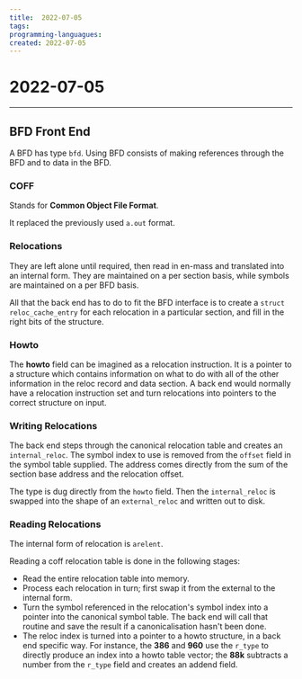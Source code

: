 ```yaml
---
title:  2022-07-05
tags:
programming-languagues:
created: 2022-07-05
---
```

# 2022-07-05
---
## BFD Front End
A BFD has type `bfd`. Using BFD consists of making references through the BFD and to data in the BFD.

### COFF
Stands for **Common Object File Format**.

It replaced the previously used `a.out` format.

### Relocations
They are left alone until required, then read in en-mass and translated into an internal form. They are maintained on a per section basis, while symbols are maintained on a per BFD basis.

All that the back end has to do to fit the BFD interface is to create a `struct reloc_cache_entry` for each relocation in a particular section, and fill in the right bits of the structure.

### Howto
The **howto** field can be imagined as a relocation instruction. It is a pointer to a structure which contains information on what to do with all of the other information in the reloc record and data section. A back end would normally have a relocation instruction set and turn relocations into pointers to the correct structure on input.

### Writing Relocations
The back end steps through the canonical relocation table and creates an `internal_reloc`. The symbol index to use is removed from the `offset` field in the symbol table supplied. The address comes directly from the sum of the section base address and the relocation offset.

The type is dug directly from the `howto` field. Then the `internal_reloc` is swapped into the shape of an `external_reloc` and written out to disk.

### Reading Relocations
The internal form of relocation is `arelent`.

Reading a coff relocation table is done in the following stages:
- Read the entire relocation table into memory.
- Process each relocation in turn; first swap it from the external to the internal form.
- Turn the symbol referenced in the relocation's symbol index into a pointer into the canonical symbol table. The back end will call that routine and save the result if a canonicalisation hasn't been done.
- The reloc index is turned into a pointer to a howto structure, in a back end specific way. For instance, the **386** and **960** use the `r_type` to directly produce an index into a howto table vector; the **88k** subtracts a number from the `r_type` field and creates an addend field.